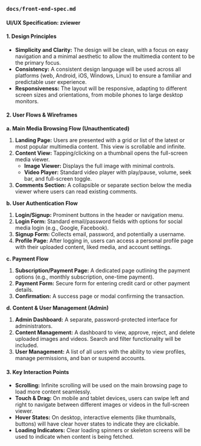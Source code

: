 ### `docs/front-end-spec.md`

#### UI/UX Specification: zviewer

#### 1. Design Principles

* **Simplicity and Clarity:** The design will be clean, with a focus on easy navigation and a minimal aesthetic to allow the multimedia content to be the primary focus.
* **Consistency:** A consistent design language will be used across all platforms (web, Android, iOS, Windows, Linux) to ensure a familiar and predictable user experience.
* **Responsiveness:** The layout will be responsive, adapting to different screen sizes and orientations, from mobile phones to large desktop monitors.

#### 2. User Flows & Wireframes

**a. Main Media Browsing Flow (Unauthenticated)**

1.  **Landing Page:** Users are presented with a grid or list of the latest or most popular multimedia content. This view is scrollable and infinite.
2.  **Content View:** Tapping/clicking on a thumbnail opens the full-screen media viewer.
    * **Image Viewer:** Displays the full image with minimal controls.
    * **Video Player:** Standard video player with play/pause, volume, seek bar, and full-screen toggle.
3.  **Comments Section:** A collapsible or separate section below the media viewer where users can read existing comments.

**b. User Authentication Flow**

1.  **Login/Signup:** Prominent buttons in the header or navigation menu.
2.  **Login Form:** Standard email/password fields with options for social media login (e.g., Google, Facebook).
3.  **Signup Form:** Collects email, password, and potentially a username.
4.  **Profile Page:** After logging in, users can access a personal profile page with their uploaded content, liked media, and account settings.

**c. Payment Flow**

1.  **Subscription/Payment Page:** A dedicated page outlining the payment options (e.g., monthly subscription, one-time payment).
2.  **Payment Form:** Secure form for entering credit card or other payment details.
3.  **Confirmation:** A success page or modal confirming the transaction.

**d. Content & User Management (Admin)**

1.  **Admin Dashboard:** A separate, password-protected interface for administrators.
2.  **Content Management:** A dashboard to view, approve, reject, and delete uploaded images and videos. Search and filter functionality will be included.
3.  **User Management:** A list of all users with the ability to view profiles, manage permissions, and ban or suspend accounts.

#### 3. Key Interaction Points

* **Scrolling:** Infinite scrolling will be used on the main browsing page to load more content seamlessly.
* **Touch & Drag:** On mobile and tablet devices, users can swipe left and right to navigate between different images or videos in the full-screen viewer.
* **Hover States:** On desktop, interactive elements (like thumbnails, buttons) will have clear hover states to indicate they are clickable.
* **Loading Indicators:** Clear loading spinners or skeleton screens will be used to indicate when content is being fetched.
